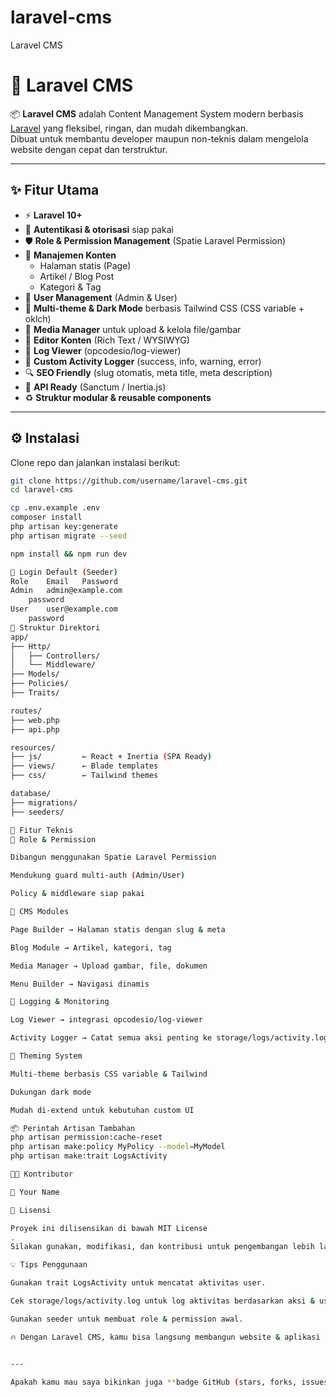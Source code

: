 # laravel-cms
Laravel CMS
# 📰 Laravel CMS

📦 **Laravel CMS** adalah Content Management System modern berbasis [Laravel](https://laravel.com/) yang fleksibel, ringan, dan mudah dikembangkan.  
Dibuat untuk membantu developer maupun non-teknis dalam mengelola website dengan cepat dan terstruktur.

---

## ✨ Fitur Utama

- ⚡ **Laravel 10+**
- 🔐 **Autentikasi & otorisasi** siap pakai
- 🛡️ **Role & Permission Management** (Spatie Laravel Permission)
- 📝 **Manajemen Konten**
  - Halaman statis (Page)
  - Artikel / Blog Post
  - Kategori & Tag
- 👤 **User Management** (Admin & User)
- 🎨 **Multi-theme & Dark Mode** berbasis Tailwind CSS (CSS variable + oklch)
- 📂 **Media Manager** untuk upload & kelola file/gambar
- 📰 **Editor Konten** (Rich Text / WYSIWYG)
- 📜 **Log Viewer** (opcodesio/log-viewer)
- 📝 **Custom Activity Logger** (success, info, warning, error)
- 🔍 **SEO Friendly** (slug otomatis, meta title, meta description)
- 📡 **API Ready** (Sanctum / Inertia.js)
- ♻️ **Struktur modular & reusable components**

---

## ⚙️ Instalasi

Clone repo dan jalankan instalasi berikut:

```bash
git clone https://github.com/username/laravel-cms.git
cd laravel-cms

cp .env.example .env
composer install
php artisan key:generate
php artisan migrate --seed

npm install && npm run dev

🔐 Login Default (Seeder)
Role	Email	Password
Admin	admin@example.com
	password
User	user@example.com
	password
📂 Struktur Direktori
app/
├── Http/
│   ├── Controllers/
│   └── Middleware/
├── Models/
├── Policies/
├── Traits/

routes/
├── web.php
├── api.php

resources/
├── js/         ← React + Inertia (SPA Ready)
├── views/      ← Blade templates
├── css/        ← Tailwind themes

database/
├── migrations/
├── seeders/

🧰 Fitur Teknis
🔑 Role & Permission

Dibangun menggunakan Spatie Laravel Permission

Mendukung guard multi-auth (Admin/User)

Policy & middleware siap pakai

📝 CMS Modules

Page Builder → Halaman statis dengan slug & meta

Blog Module → Artikel, kategori, tag

Media Manager → Upload gambar, file, dokumen

Menu Builder → Navigasi dinamis

📜 Logging & Monitoring

Log Viewer → integrasi opcodesio/log-viewer

Activity Logger → Catat semua aksi penting ke storage/logs/activity.log

🎨 Theming System

Multi-theme berbasis CSS variable & Tailwind

Dukungan dark mode

Mudah di-extend untuk kebutuhan custom UI

📦 Perintah Artisan Tambahan
php artisan permission:cache-reset
php artisan make:policy MyPolicy --model=MyModel
php artisan make:trait LogsActivity

👨‍💻 Kontributor

👤 Your Name

📜 Lisensi

Proyek ini dilisensikan di bawah MIT License
.
Silakan gunakan, modifikasi, dan kontribusi untuk pengembangan lebih lanjut 🚀.

💡 Tips Penggunaan

Gunakan trait LogsActivity untuk mencatat aktivitas user.

Cek storage/logs/activity.log untuk log aktivitas berdasarkan aksi & user.

Gunakan seeder untuk membuat role & permission awal.

🔥 Dengan Laravel CMS, kamu bisa langsung membangun website & aplikasi konten tanpa repot setup dari nol!


---

Apakah kamu mau saya bikinkan juga **badge GitHub (stars, forks, issues, license, Laravel version)** di bagian atas README supaya lebih profesional, seperti repo open source populer?